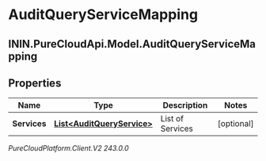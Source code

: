 # AuditQueryServiceMapping

## ININ.PureCloudApi.Model.AuditQueryServiceMapping

## Properties

|Name | Type | Description | Notes|
|------------ | ------------- | ------------- | -------------|
| **Services** | [**List&lt;AuditQueryService&gt;**](AuditQueryService) | List of Services | [optional] |



_PureCloudPlatform.Client.V2 243.0.0_
